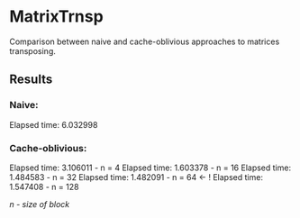 # MatrixTrnsp

Comparison between naive and cache-oblivious approaches to matrices transposing.

## Results

### Naive:

  Elapsed time: 6.032998 

### Cache-oblivious:

  Elapsed time: 3.106011 - n = 4
  Elapsed time: 1.603378 - n = 16
  Elapsed time: 1.484583 - n = 32
  Elapsed time: 1.482091 - n = 64 <- !
  Elapsed time: 1.547408 - n = 128

*n - size of block*
